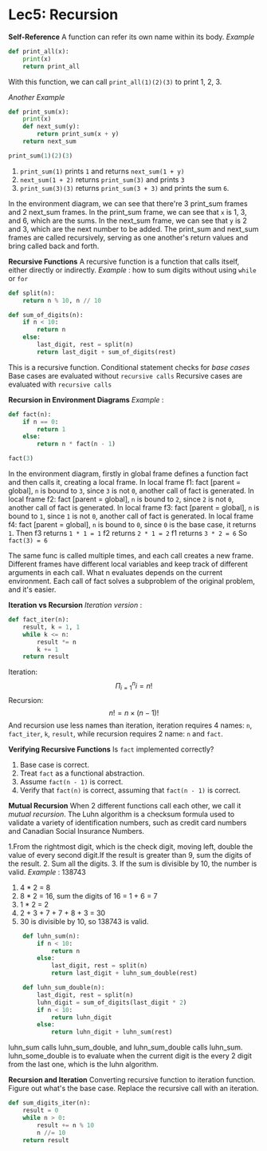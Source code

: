 # Lec5: Recursion
**Self-Reference**
A function can refer its own name within its body.
*Example*
```python
def print_all(x):
    print(x)
    return print_all
```
With this function, we can call `print_all(1)(2)(3)` to print 1, 2, 3.

*Another Example*
```python
def print_sum(x):
    print(x)
    def next_sum(y):
        return print_sum(x + y)
    return next_sum

print_sum(1)(2)(3)
```
1. `print_sum(1)` prints `1` and returns `next_sum(1 + y)`
2. `next_sum(1 + 2)` returns `print_sum(3)` and prints `3`
3. `print_sum(3)(3)` returns `print_sum(3 + 3)` and prints the sum `6`.

In the environment diagram, we can see that there're 3 print_sum frames and 2 next_sum frames.
In the print_sum frame, we can see that `x` is 1, 3, and 6, which are the sums.
In the next_sum frame, we can see that `y` is 2 and 3, which are the next number to be added.
The print_sum and next_sum frames are called recursively, serving as one another's return values and bring called back and forth.

**Recursive Functions**
A recursive function is a function that calls itself, either directly or indirectly.
*Example* : how to sum digits without using `while` or `for`
```python
def split(n):
    return n % 10, n // 10

def sum_of_digits(n):
    if n < 10:
        return n
    else:
        last_digit, rest = split(n)
        return last_digit + sum_of_digits(rest)
```
This is a recursive function.
Conditional statement checks for *base cases*
Base cases are evaluated without `recursive calls`
Recursive cases are evaluated with `recursive calls`

**Recursion in Environment Diagrams**
*Example* :
```python
def fact(n):
    if n == 0:
        return 1
    else:
        return n * fact(n - 1)

fact(3)
```
In the environment diagram, firstly in global frame defines a function fact and then calls it, creating a local frame.
In local frame f1: fact [parent = global], `n` is bound to `3`, since `3` is not `0`, another call of fact is generated.
In local frame f2: fact [parent = global], `n` is bound to `2`, since `2` is not `0`, another call of fact is generated.
In local frame f3: fact [parent = global], `n` is bound to `1`, since `1` is not `0`, another call of fact is generated.
In local frame f4: fact [parent = global], `n` is bound to `0`, since `0` is the base case, it returns `1`.
Then f3 returns `1 * 1 = 1`
f2 returns `2 * 1 = 2`
f1 returns `3 * 2 = 6`
So `fact(3) = 6`

The same func is called multiple times, and each call creates a new frame.
Different frames have different local variables and keep track of different arguments in each call.
What n evaluates depends on the current environment.
Each call of fact solves a subproblem of the original problem, and it's easier.

**Iteration vs Recursion**
*Iteration version* :
```python
def fact_iter(n):
    result, k = 1, 1
    while k <= n:
        result *= n
        k += 1
    return result
```
Iteration:
$$
\Pi_{i=1}^n i = n!
$$
Recursion:
$$
n! = n \times (n-1)!
$$
And recursion use less names than iteration, iteration requires 4 names: `n`, `fact_iter`, `k`, `result`, while recursion requires 2 name: `n` and `fact`.

**Verifying Recursive Functions**
Is `fact` implemented correctly?
1. Base case is correct.
2. Treat `fact` as a functional abstraction.
3. Assume `fact(n - 1)` is correct.
4. Verify that `fact(n)` is correct, assuming that `fact(n - 1)` is correct.

**Mutual Recursion**
When 2 different functions call each other, we call it *mutual recursion*.
The Luhn algorithm is a checksum formula used to validate a variety of identification numbers, such as credit card numbers and Canadian Social Insurance Numbers.

1.From the rightmost digit, which is the check digit, moving left, double the value of every second digit.If the result is greater than 9, sum the digits of the result.
2. Sum all the digits.
3. If the sum is divisible by 10, the number is valid.
*Example* : 138743
   1. 4 * 2 = 8
   2. 8 * 2 = 16, sum the digits of 16 = 1 + 6 = 7
   3. 1 * 2 = 2
   4. 2 + 3 + 7 + 7 + 8 + 3 = 30
   5. 30 is divisible by 10, so 138743 is valid.

```python
    def luhn_sum(n):
        if n < 10:
            return n
        else:
            last_digit, rest = split(n)
            return last_digit + luhn_sum_double(rest)

    def luhn_sum_double(n):
        last_digit, rest = split(n)
        luhn_digit = sum_of_digits(last_digit * 2)
        if n < 10:
            return luhn_digit
        else:
            return luhn_digit + luhn_sum(rest)
```
luhn_sum calls luhn_sum_double, and luhn_sum_double calls luhn_sum.
luhn_some_double is to evaluate when the current digit is the every 2 digit from the last one, which is the luhn algorithm.

**Recursion and Iteration**
Converting recursive function to iteration function.
Figure out what's the base case.
Replace the recursive call with an iteration.
```python
def sum_digits_iter(n):
    result = 0
    while n > 0:
        result += n % 10
        n //= 10
    return result
```
